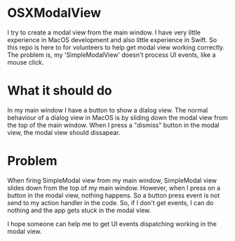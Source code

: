 # OSXModalView
I try to create a modal view from the main window. I have very little experience in MacOS development and also little experience in Swift. So this repo is here to for volunteers to help get modal view working correctly. The problem is, my 'SimpleModalView' doesn't process UI events, like a mouse click.

# What it should do
In my main window I have a button to show a dialog view. The normal behaviour of a dialog view in MacOS is by sliding down
the modal view from the top of the main window. When I press a "dismiss" button in the modal view, the modal view should
dissapear.

# Problem
When firing SimpleModal view from my main window, SimpleModal view slides down from the top of my main window.
However, when I press on a button in the modal view, nothing happens. So a button press event is not send to my action handler
in the code. So, if I don't get events, I can do nothing and the app gets stuck in the modal view.

I hope someone can help me to get UI events dispatching working in the modal view.
